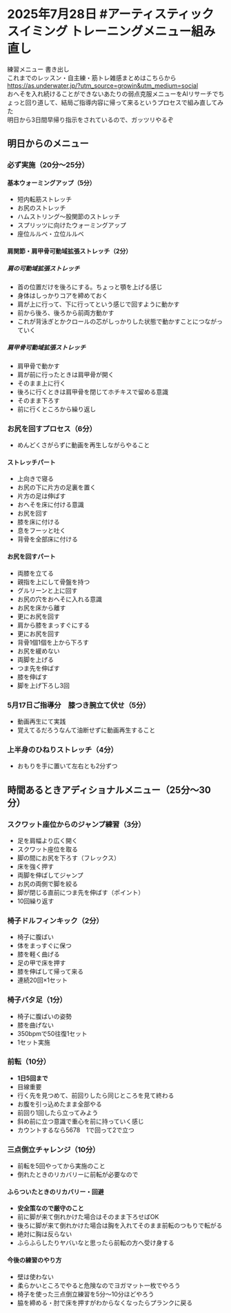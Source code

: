 # 2025年7月28日 #アーティスティックスイミング トレーニングメニュー組み直し
練習メニュー 書き出し  
これまでのレッスン・自主練・筋トレ雑感まとめはこちらから  
https://as.underwater.jp/?utm_source=growin&utm_medium=social  
おへそを入れ続けることができないあたりの弱点克服メニューをAIリサーチでちょっと回り道して、結局ご指導内容に帰って来るというプロセスで組み直してみた  
明日から3日間早帰り指示をされているので、ガッツリやるぞ  
## 明日からのメニュー
### 必ず実施（20分～25分）
#### 基本ウォーミングアップ（5分）
- 短内転筋ストレッチ
- お尻のストレッチ
- ハムストリング～股関節のストレッチ
- スプリッツに向けたウォーミングアップ
- 座位ルルベ・立位ルルベ
#### 肩関節・肩甲骨可動域拡張ストレッチ（2分）
##### 肩の可動域拡張ストレッチ
- 首の位置だけを後ろにする。ちょっと顎を上げる感じ
- 身体はしっかりコアを締めておく
- 肩が上に行って、下に行ってという感じで回すように動かす
- 前から後ろ、後ろから前両方動かす
- これが背泳ぎとかクロールの芯がしっかりした状態で動かすことにつながっていく
##### 肩甲骨可動域拡張ストレッチ
- 肩甲骨で動かす
- 肩が前に行ったときは肩甲骨が開く
- そのまま上に行く
- 後ろに行くときは肩甲骨を閉じてホチキスで留める意識
- そのまま下ろす
- 前に行くところから繰り返し
### お尻を回すプロセス（6分）
- めんどくさがらずに動画を再生しながらやること
#### ストレッチパート
- 上向きで寝る
- お尻の下に片方の足裏を置く
- 片方の足は伸ばす
- おへそを床に付ける意識
- お尻を回す
- 膝を床に付ける
- 息をフーッと吐く
- 背骨を全部床に付ける

#### お尻を回すパート
- 両膝を立てる
- 親指を上にして骨盤を持つ
- グルリーンと上に回す
- お尻の穴をおへそに入れる意識
- お尻を床から離す
- 更にお尻を回す
- 肩から膝をまっすぐにする
- 更にお尻を回す
- 背骨1個1個を上から下ろす
- お尻を緩めない
- 両脚を上げる
- つま先を伸ばす
- 膝を伸ばす
- 脚を上げ下ろし3回
### 5月17日ご指導分　膝つき腕立て伏せ（5分）
- 動画再生にて実践
- 覚えてるだろうなんて油断せずに動画再生すること
### 上半身のひねりストレッチ（4分）
- おもりを手に置いて左右とも2分ずつ
## 時間あるときアディショナルメニュー（25分～30分）
### スクワット座位からのジャンプ練習（3分）
- 足を肩幅より広く開く
- スクワット座位を取る
- 脚の間にお尻を下ろす（フレックス）
- 床を強く押す
- 両脚を伸ばしてジャンプ
- お尻の両側で脚を絞る
- 脚が閉じる直前につま先を伸ばす（ポイント）
- 10回繰り返す
### 椅子ドルフィンキック（2分）
- 椅子に腹ばい
- 体をまっすぐに保つ
- 膝を軽く曲げる
- 足の甲で床を押す
- 膝を伸ばして帰って来る
- 連続20回×1セット

### 椅子バタ足（1分）
- 椅子に腹ばいの姿勢
- 膝を曲げない
- 350bpmで50往復1セット
- 1セット実施

### 前転（10分）
- **1日5回まで**
- 目線重要
- 行く先を見つめて、前回りしたら同じところを見て終わる
- お腹を引っ込めたまま全部やる
- 前回り1回したら立ってみよう
- 斜め前に立つ意識で重心を前に持っていく感じ
- カウントするなら5678　1で回って2で立つ

### 三点倒立チャレンジ（10分）
- 前転を5回やってから実施のこと
- 倒れたときのリカバリーに前転が必要なので

#### ふらついたときのリカバリー・回避
- **安全策なので厳守のこと**
- 前に脚が来て倒れかけた場合はそのまま下ろせばOK
- 後ろに脚が来て倒れかけた場合は胸を入れてそのまま前転のつもりで転がる
- 絶対に胸は反らない
- ふらふらしたりヤバいなと思ったら前転の方へ受け身する

#### 今後の練習のやり方
- 壁は使わない
- 柔らかいところでやると危険なのでヨガマット一枚でやろう
- 椅子を使った三点倒立練習を5分～10分ほどやろう
- 脇を締める・肘で床を押すがわからなくなったらプランクに戻る